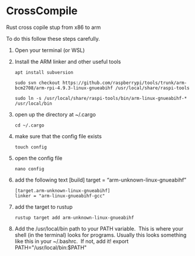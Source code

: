 # CrossCompile
Rust cross copile stup from x86 to arm


<p>To do this follow these steps carefully.</p>
<ol type="1">
<li>Open your terminal (or WSL)</li>
<li>
<p>Install the ARM linker and other useful tools</p>
<p><code>apt install subversion</code></p>
<p><code>sudo svn checkout https://github.com/raspberrypi/tools/trunk/arm-bcm2708/arm-rpi-4.9.3-linux-gnueabihf /usr/local/share/raspi-tools</code></p>
<p><code>sudo ln -s /usr/local/share/raspi-tools/bin/arm-linux-gnueabihf-* /usr/local/bin</code></p>
</li>
<li>
<p>open up the directory at ~/.cargo</p>
<p><code>cd ~/.cargo</code></p>
</li>
<li>
<p>make sure that the config file exists</p>
<p><code>touch config</code></p>
</li>
<li>
<p>open the config file</p>
<p><code>nano config</code></p>
</li>
<li>
<p>add the following text [build] target = &ldquo;arm-unknown-linux-gnueabihf&rdquo;</p>
<pre><code>[target.arm-unknown-linux-gnueabihf]
linker = "arm-linux-gnueabihf-gcc"</code></pre>
</li>
<li>
<p>add the target to rustup</p>
<p><code>rustup target add arm-unknown-linux-gnueabihf</code></p>
</li>
<li>
<p>Add the /usr/local/bin path to your PATH variable.&nbsp; This is where your shell (in the terminal) looks for programs. Usually this looks something like this in your ~/.bashrc.&nbsp; If not, add it! export PATH="/usr/local/bin:$PATH"</p>
</li>
</ol>
